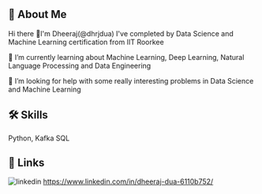## 🚀 About Me
Hi there 👋I'm Dheeraj(@dhrjdua)
I've completed by Data Science and Machine Learning certification from IIT Roorkee

🌱 I’m currently learning about Machine Learning, Deep Learning, Natural Language Processing and Data Engineering

🤔 I’m looking for help with some really interesting problems in Data Science and Machine Learning



## 🛠 Skills
Python, 
Kafka
SQL 

## 🔗 Links
![linkedin](https://img.shields.io/badge/linkedin-0A66C2?style=for-the-badge&logo=linkedin&logoColor=white) 
https://www.linkedin.com/in/dheeraj-dua-6110b752/
